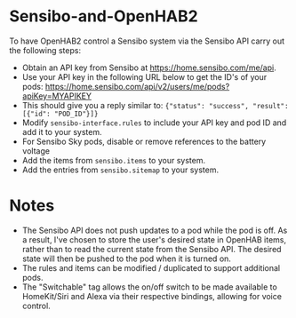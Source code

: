 # Sensibo-and-OpenHAB2

To have OpenHAB2 control a Sensibo system via the Sensibo API carry out the following steps:

- Obtain an API key from Sensibo at https://home.sensibo.com/me/api.
- Use your API key in the following URL below to get the ID's of your pods: https://home.sensibo.com/api/v2/users/me/pods?apiKey=MYAPIKEY
- This should give you a reply similar to:
`{"status": "success", "result": [{"id": "POD_ID"}]}`
- Modify `sensibo-interface.rules` to include your API key and pod ID and add it to your system.
- For Sensibo Sky pods, disable or remove references to the battery voltage
- Add the items from `sensibo.items` to your system.
- Add the entries from `sensibo.sitemap` to your system.

# Notes

- The Sensibo API does not push updates to a pod while the pod is off. As a result, I've chosen to store the user's desired state in OpenHAB items, rather than to read the current state from the Sensibo API. The desired state will then be pushed to the pod when it is turned on.
- The rules and items can be modified / duplicated to support additional pods.
- The "Switchable" tag allows the on/off switch to be made available to HomeKit/Siri and Alexa via their respective bindings, allowing for voice control.
